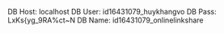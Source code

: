 DB Host: localhost
DB User: id16431079_huykhangvo
DB Pass: LxKs{yg_9RA%ct~N
DB Name: id16431079_onlinelinkshare